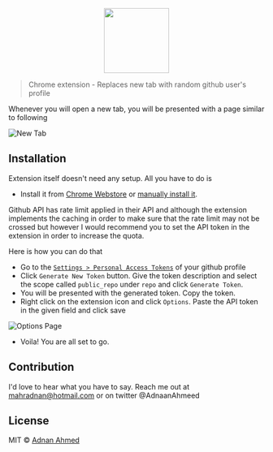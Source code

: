 <p align="center">
	<img width="128" src="http://i.imgur.com/xSva32j.png" text-align="center">
</p>

> Chrome extension - Replaces new tab with random github user's profile

Whenever you will open a new tab, you will be presented with a page similar to following

![New Tab](http://i.imgur.com/hr4ikum.png)

## Installation

Extension itself doesn't need any setup. All you have to do is

- Install it from [Chrome Webstore](https://goo.gl/EjSMh9)  or [manually install it](http://superuser.com/a/247654/6877).


Github API has rate limit applied in their API and although the extension implements the caching in order to make sure that the rate limit may not be crossed but however I would recommend you to set the API token in the extension in order to increase the quota. 

Here is how you can do that
   
- Go to the [`Settings > Personal Access Tokens`](https://github.com/settings/tokens) of your github profile
- Click `Generate New Token` button. Give the token description and select the scope called `public_repo` under `repo` and click `Generate Token`.
- You will be presented with the generated token. Copy the token.
- Right click on the extension icon and click `Options`. Paste the API token in the given field and click save

![Options Page](http://i.imgur.com/KdK5S6L.png)

- Voila! You are all set to go.

## Contribution
I'd love to hear what you have to say. Reach me out at mahradnan@hotmail.com or on twitter @AdnaanAhmeed

## License
MIT © [Adnan Ahmed](https://github.com/idnan)
